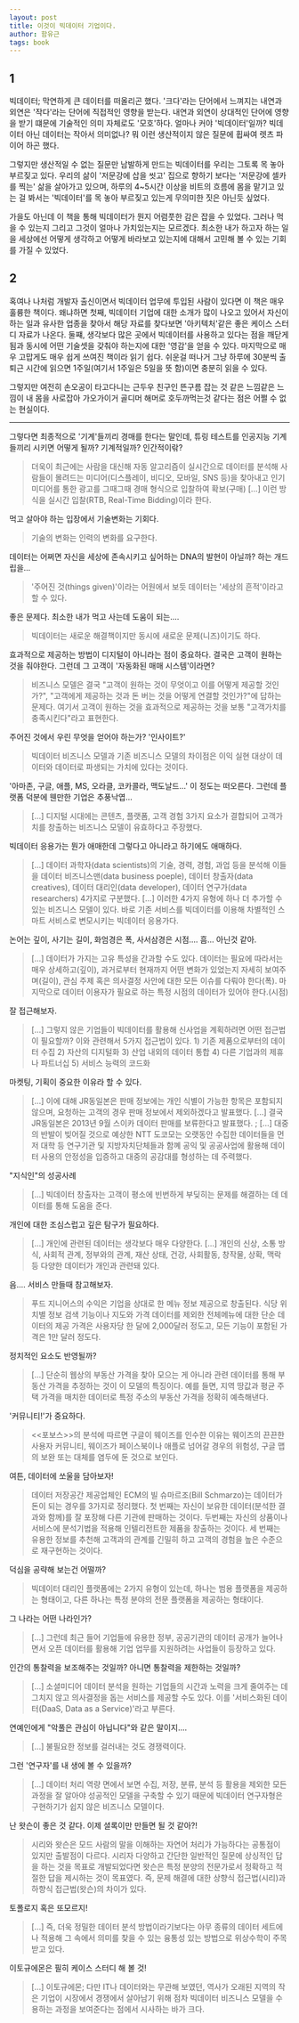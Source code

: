 ```yaml
---
layout: post
title: 이것이 빅데이터 기업이다.
author: 함유근
tags: book
---
```


## 1
빅데이터; 막연하게 큰 데이터를 떠올리곤 했다. '크다'라는 단어에서 느껴지는 내연과 외연은 '작다'라는 단어에 직접적인 영향을 받는다. 내연과 외연이 상대적인 단어에 영향을 받기 떄문에 기술적인 의미 자체로도 '모호'하다. 얼마나 커야 '빅데이터'일까? 빅데이터 아닌 데이터는 작아서 의미없나? 뭐 이런 생산적이지 않은 질문에 휩싸여 렛츠 파이어 하곤 했다.

그렇지만 생산적일 수 없는 질문만 남발하게 만드는 빅데이터를 우리는 그토록 목 놓아 부르짖고 있다. 우리의 삶이 '저문강에 삽을 씻고' 집으로 향하기 보다는 '저문강에 셀카를 찍는' 삶을 살아가고 있으며, 하루의 4~5시간 이상을 비트의 흐름에 몸을 맡기고 있는 걸 봐서는 '빅데이터'를 목 놓아 부르짖고 있는게 무의미한 짓은 아닌듯 싶었다.

가을도 아닌데 이 책을 통해 빅데이터가 뭔지 어렴풋한 감은 잡을 수 있었다. 그러나 먹을 수 있는지 그리고 그것이 얼마나 가치있는지는 모르겠다. 최소한 내가 하고자 하는 일을 세상에선 어떻게 생각하고 어떻게 바라보고 있는지에 대해서 고민해 볼 수 있는 기회를 가질 수 있었다.

## 2
혹여나 나처럼 개발자 출신이면서 빅데이터 업무에 투입된 사람이 있다면 이 책은 매우 훌륭한 책이다. 왜냐하면 첫째, 빅데이터 기업에 대한 소개가 많이 나오고 있어서 자신이 하는 일과 유사한 업종을 찾아서 해당 자료를 찾다보면 '아키텍처'같은 좋은 케이스 스터디 자료가 나온다. 둘쨰, 생각보다 많은 곳에서 빅데이터를 사용하고 있다는 점을 깨닫게 됨과 동시에 어떤 기술셋을 갖춰야 하는지에 대한 '영감'을 얻을 수 있다. 마지막으로 매우 고맙게도 매우 쉽게 쓰여진 책이라 읽기 쉽다. 쉬운걸 떠나거 그냥 하루에 30분씩 출퇴근 시간에 읽으면 1주일(여기서 1주일은 5일을 뜻 함)이면 충분히 읽을 수 있다.

그렇지만 여전히 손오공이 타고다니는 근두우 친구인 뜬구름 잡는 것 같은 느낌같은 느낌이 내 몸을 사로잡아 가오가이거 골디머 해머로 호두까먹는것 같다는 점은 어쩔 수 없는 현실이다.

---

그렇다면 최종적으로 '기계'들끼리 경매를 한다는 말인데, 튜링 테스트를 인공지능 기계들끼리 시키면 어떻게 될까? 기계적일까? 인간적이띾?
> 더욱이 최근에는 사람을 대신해 자동 알고리즘이 실시간으로 데이터를 분석해 사람들이 몰려드는 미디어(디스플레이, 비디오, 모바일, SNS 등)을 찾아내고 인기 미디어를 통한 광고를 그때그때 경매 형식으로 입찰하여 확보(구매) [...] 이런 방식을 실시간 입찰(RTB, Real-Time Bidding)이라 한다.


먹고 살아야 하는 입장에서 기술변화는 기회다.
> 기술의 변화는 인력의 변화를 요구한다.


데이터는 어쩌면 자신을 세상에 존속시키고 싶어하는 DNA의 발현이 아닐까? 하는 개드립을...
> '주어진 것(things given)'이라는 어원에서 보듯 데이터는 '세상의 흔적'이라고 할 수 있다.


좋은 문제다. 최소한 내가 먹고 사는데 도움이 되는....
> 빅데이터는 새로운 해결책이지만 동시에 새로운 문제(니즈)이기도 하다.


효과적으로 제공하는 방법이 디지털이 아니라는 점이 중요하다. 결국은 고객이 원하는 것을 줘야한다. 그런데 그 고객이 '자동화된 매매 시스템'이라면?
> 비즈니스 모델은 결국 "고객이 원하는 것이 무엇이고 이를 어떻게 제공할 것인가?", "고객에게 제공하는 것과 돈 버는 것을 어떻게 연결할 것인가?"에 답하는 문제다. 여기서 고객이 원하는 것을 효과적으로 제공하는 것을 보통 "고객가치를 충족시킨다"라고 표현한다.


주어진 것에서 우린 무엇을 얻어야 하는가? '인사이트?'
> 빅데이터 비즈니스 모델과 기존 비즈니스 모델의 차이점은 이익 실현 대상이 데이터와 데이터로 파생되는 가치에 있다는 것이다.


'아마존, 구글, 애플, MS, 오라클, 코카콜라, 맥도날드...' 이 정도는 떠오른다. 그런데 플랫폼 덕분에 웬만한 기업은 추풍낙엽...
> [...] 디지털 시대에는 콘텐츠, 플랫폼, 고객 경험 3가지 요소가 결합되어 고객가치를 창출하는 비즈니스 모델이 유효하다고 주장했다.

빅데이터 응용가는 뭔가 애매한데 그렇다고 아니라고 하기에도 애매하다.
> [...] 데이터 과학자(data scientists)의 기술, 경력, 경험, 과업 등을 분석해 이들을 데이터 비즈니스맨(data business poeple), 데이터 창출자(data creatives), 데이터 대리인(data developer), 데이터 연구가(data researchers) 4가지로 구분했다. [...] 이러한 4가지 유형에 하나 더 추가할 수 있는 비즈니스 모델이 있다. 바로 기존 서비스를 빅데이터를 이용해 차별적인 스마트 서비스로 변모시키는 빅데이터 응용가다.


논어는 깊이, 사기는 길이, 화엄경은 폭, 사서삼경은 시점.... 흠... 아닌것 같아.
> [...] 데이터가 가지는 고유 특성을 간과할 수도 있다. 데이터는 필요에 따라서는 매우 상세하고(깊이), 과거로부터 현재까지 어떤 변화가 있었는지 자세히 보여주며(길이), 관심 주제 혹은 의사결정 사안에 대한 모든 이슈를 다뤄야 한다(폭). 마지막으로 데이터 이용자가 필요로 하는 특정 시점의 데이터가 있어야 한다.(시점)


잘 접근해보자.
> [...] 그렇지 않은 기업들이 빅데이터를 활용해 신사업을 계획하려면 어떤 접근법이 필요할까? 이와 관련해서 5가지 접근법이 있다. 1) 기존 제품으로부터의 데이터 수집 2) 자산의 디지털화 3) 산업 내외의 데이터 통합 4) 다른 기업과의 제휴나 파트너십 5) 서비스 능력의 코드화


마켓팅, 기획이 중요한 이유라 할 수 있다.
> [...] 이에 대해 JR동일본은 판매 정보에는 개인 식별이 가능한 항목은 포함되지 않으며, 요청하는 고객의 경우 판매 정보에서 제외하겠다고 발표했다. [...] 결국 JR동일본은 2013년 9월 스이카 데이터 판매를 보류한다고 발표했다. ; [...] 대중의 반발이 빚어질 것으로 예상한 NTT 도코모는 오랫동안 수집한 데이터들을 먼저 대학 등 연구기관 및 지방자치단체들과 함꼐 공익 및 공공사업에 활용해 데이터 사용의 안정성을 입증하고 대중의 공감대를 형성하는 데 주력했다.


"지식인"의 성공사례
> [...] 빅데이터 창출자는 고객이 평소에 빈번하게 부딪히는 문제를 해결하는 데 데이터를 통해 도움을 준다.


개인에 대한 조심스럽고 깊은 탐구가 필요하다.
> [...] 개인에 관련된 데이터는 생각보다 매우 다양한다. [...] 개인의 신상, 소통 방식, 사회적 관계, 정부와의 관계, 재산 상태, 건강, 사회활동, 창작물, 상확, 맥락 등 다양한 데이터가 개인과 관련돼 있다.


음.... 서비스 만들때 참고해보자.
> 푸드 지니어스의 수익은 기업을 상대로 한 메뉴 정보 제공으로 창출된다. 식당 위치별 정보 검색 기능이나 지도와 가격 데이터를 제외한 전체메뉴에 대한 단순 데이터의 제공 가격은 사용자당 한 달에 2,000달러 정도고, 모든 기능이 포함된 가격은 1만 달러 정도다.


정치적인 요소도 반영될까?
> [...] 단순히 웹상의 부동산 가격을 찾아 모으는 게 아니라 관련 데이터를 통해 부동산 가격을 추정하는 것이 이 모델의 특징이다. 예를 들면, 지역 땅값과 평균 주택 가격을 매치한 데이터로 특정 주소의 부동산 가격을 정확히 예측해낸다.


'커뮤니티!'가 중요하다.
> <<포보스>>의 분석에 따르면 구글이 웨이즈를 인수한 이유는 웨이즈의 끈끈한 사용자 커뮤니티, 웨이즈가 페이스북이나 애플로 넘어갈 경우의 위험성, 구글 맵의 보완 또는 대체를 염두에 둔 것으로 보인다.


여튼, 데이터에 쏘울을 담아보자!
> 데이터 저장공간 제공업체인 ECM의 빌 슈마르조(Bill Schmarzo)는 데이터가 돈이 되는 경우를 3가지로 정리했다. 첫 번째는 자신이 보유한 데이터(분석한 결과와 함께)를 잘 포장해 다른 기관에 판매하는 것이다. 두번째는 자신의 상품이나 서비스에 분석기법을 적용해 인텔리전트한 제품을 창출하는 것이다. 세 번째는 유용한 정보를 추천해 고객과의 관계를 긴밀히 하고 고객의 경험을 높은 수준으로 재구현하는 것이다.


덕심을 공략해 보는건 어떨까?
> 빅데이터 대리인 플랫폼에는 2가지 유형이 있는데, 하나는 범용 플랫폼을 제공하는 형태이고, 다른 하나는 특정 분야의 전문 플랫폼을 제공하는 형태이다.


그 나라는 어떤 나라인가?
> [...] 그런데 최근 들어 기업들에 유용한 정부, 공공기관의 데이터 공개가 늘어나면서 오픈 데이터를 활용해 기업 업무를 지원하려는 사업들이 등장하고 있다.


인간의 통찰력을 보조해주는 것일까? 아니면 통찰력을 제한하는 것일까?
> [...] 소셜미디어 데이터 분석을 원하는 기업들의 시간과 노력을 크게 줄여주는 데 그치지 않고 의사결정을 돕는 서비스를 제공할 수도 있다. 이를 '서비스화된 데이터(DaaS, Data as a Service)'라고 부른다.


연예인에게 "악풀은 관심이 아닙니다"와 같은 말이지....
> [...] 불필요한 정보를 걸러내는 것도 경쟁력이다.


그런 '연구자'를 내 생에 볼 수 있을까? 
> [...] 데이터 처리 역량 면에서 보면 수집, 저장, 분류, 분석 등 활용을 제외한 모든 과정을 잘 알아야 성공적인 모델을 구축할 수 있기 때문에 빅데이터 연구자형은 구현하기가 쉽지 않은 비즈니스 모델이다.


난 왓슨이 좋은 것 같다. 이제 셜록이만 만들면 될 것 같아?!
> 시리와 왓슨은 모드 사람의 말을 이해하는 자연어 처리가 가능하다는 공통점이 있지만 출발점이 다르다. 시리자 다양하고 간단한 일반적인 질문에 상싱적인 답을 하는 것을 목표로 개발되었다면 왓슨은 특정 분양의 전문가로서 정확하고 적절한 답을 제시하는 것이 목표였다. 즉, 문제 해결에 대한 상향식 접근법(시리)과 하향식 접근법(왓슨)의 차이가 있다.


토폴로지 혹은 또모르지!
> [...] 즉, 더욱 정밀한 데이터 분석 방법이라기보다는 아무 종류의 데이터 세트에나 적용해 그 속에서 의미를 찾을 수 있는 융통성 있는 방법으로 위상수학이 주목받고 있다.


이토규에몬은 필히 케이스 스터디 해 볼 것!
> [...] 이토규에몬; 다만 IT나 데이터와는 무관해 보였던, 역사가 오래된 지역의 작은 기업이 시장에서 경쟁에서 살아남기 위해 점차 빅데이터 비즈니스 모델을 수용하는 과정을 보여준다는 점에서 시사하는 바가 크다.

